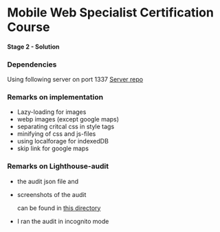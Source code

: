 # Mobile Web Specialist Certification Course

#### Stage 2 - Solution

### Dependencies

Using following server on port 1337
[Server repo](https://github.com/udacity/mws-restaurant-stage-2)

### Remarks on implementation

* Lazy-loading for images
* webp images (except google maps)
* separating critcal css in style tags
* minifying of css and js-files
* using localforage for indexedDB
* skip link for google maps

### Remarks on Lighthouse-audit

* the audit json file and
* screenshots of the audit

  can be found in [this directory](/audit_info/audit4-success)

* I ran the audit in incognito mode
